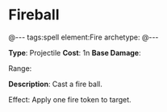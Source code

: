 # Fireball

@---
tags:spell
element:Fire
archetype:
@---

**Type**: Projectile
**Cost**: 1n
**Base Damage**:

Range:

**Description**:
Cast a fire ball.

Effect:
Apply one fire token to target.
